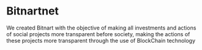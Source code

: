 # Bitnartnet
We created Bitnart with the objective of making all investments and actions of social projects more transparent before society, making the actions of these projects more transparent through the use of BlockChain technology
